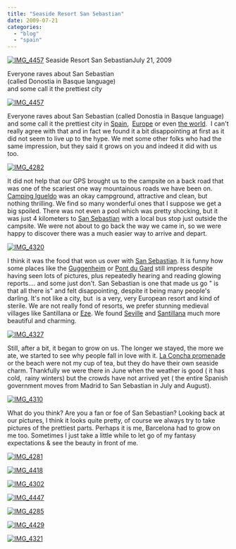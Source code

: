 ```yaml
---
title: "Seaside Resort San Sebastian"
date: 2009-07-21
categories: 
  - "blog"
  - "spain"
---
```


 [![IMG_4457](https://pub-ac94b3f306b24c0dba4238943c97f2e1.r2.dev/6a00e5502a9507883301157207b8a4970b-scaled.jpg)](https://pub-ac94b3f306b24c0dba4238943c97f2e1.r2.dev/6a00e5502a9507883301157207b8a4970b-scaled.jpg) Seaside Resort San SebastianJuly 21, 2009

Everyone raves about San Sebastian  
(called Donostia in Basque language)  
and some call it the prettiest city

<!--more-->

[![IMG_4457](https://pub-ac94b3f306b24c0dba4238943c97f2e1.r2.dev/6a00e5502a95078833011571130f74970c-scaled.jpg)](https://pub-ac94b3f306b24c0dba4238943c97f2e1.r2.dev/6a00e5502a95078833011571130f74970c-scaled.jpg)

Everyone raves about San Sebastian (called Donostia in Basque language) and some call it the prettiest city in [Spain](http://www.san-sebastian.world-guides.com/),  [Europe](http://www.guardian.co.uk/lifeandstyle/2005/mar/13/foodanddrink.shopping2) or even [the world](http://www.gipuzkoaturismo.net/WAS/CORP/DITPortalTurismoPublicoWEB/Detalle.do?destino=irADetalle&seccion=PAGINA_DETALLE&buscaFN=true&codigoFN=K.1).  I can't really agree with that and in fact we found it a bit disappointing at first as it did not seem to live up to the hype. We met some other folks who had the same impression, but they said it grows on you and indeed it did with us too.

[![IMG_4282](https://pub-ac94b3f306b24c0dba4238943c97f2e1.r2.dev/6a00e5502a950788330115711310ea970c.jpg)](https://pub-ac94b3f306b24c0dba4238943c97f2e1.r2.dev/6a00e5502a950788330115711310ea970c.jpg)

It did not help that our GPS brought us to the campsite on a back road that was one of the scariest one way mountainous roads we have been on. [Camping Igueldo](http://www.campingigueldo.com/en/main.php) was an okay campground, attractive and clean, but nothing thrilling. We find so many wonderful ones that I suppose we get a big spoiled. There was not even a pool which was pretty shocking, but it was just 4 kilometers to [San Sebastian](http://en.wikipedia.org/wiki/San_Sebasti%C3%A1n) with a local bus stop just outside the campsite. We were not about to go back the way we came in, so we were happy to discover there was a much easier way to arrive and depart.

[![IMG_4320](https://pub-ac94b3f306b24c0dba4238943c97f2e1.r2.dev/6a00e5502a9507883301157113130f970c.jpg)](https://pub-ac94b3f306b24c0dba4238943c97f2e1.r2.dev/6a00e5502a9507883301157113130f970c.jpg)

I think it was the food that won us over with [San Sebastian](http://wikitravel.org/en/San_Sebastian). It is funny how some places like the [Guggenheim](http://soultravelers3new.local/2009/06/wow-guggenheim-bilbao-.html) or [Pont du Gard](http://soultravelers3new.local/2006/10/pont-du-gard.html) still impress despite having seen lots of pictures, plus repeatedly hearing and reading glowing reports.... and some just don't. San Sebastian is one that made us go " is that all there is" and felt disappointing, despite it being many people's darling. It's not like a city, but  is a very, very European resort and kind of sterile. We are not really fond of resorts, we prefer stunning medieval villages like Santillana or [Eze](http://www.eze-riviera.com/village/ang/welcome_village.html). We found [Seville](http://soultravelers3new.local/2007/03/ole-sublime-sev.html) and [Santillana](http://soultravelers3new.local/2008/11/more-santillana.html) much more beautiful and charming.

[![IMG_4327](https://pub-ac94b3f306b24c0dba4238943c97f2e1.r2.dev/6a00e5502a9507883301157207bef5970b.jpg)](https://pub-ac94b3f306b24c0dba4238943c97f2e1.r2.dev/6a00e5502a9507883301157207bef5970b.jpg)

Still, after a bit, it began to grow on us. The longer we stayed, the more we ate, we started to see why people fall in love with it. [La Concha promenade](http://wikimapia.org/3733/La-Concha-Beach) or the beach were not my cup of tea, but they do have their own seaside charm. Thankfully we were there in June when the weather is good ( it has cold,  rainy winters) but the crowds have not arrived yet ( the entire Spanish government moves from Madrid to San Sebastian in July and August).

[![IMG_4310](https://pub-ac94b3f306b24c0dba4238943c97f2e1.r2.dev/6a00e5502a9507883301157207bfcf970b.jpg)](https://pub-ac94b3f306b24c0dba4238943c97f2e1.r2.dev/6a00e5502a9507883301157207bfcf970b.jpg)

What do you think? Are you a fan or foe of San Sebastian? Looking back at our pictures, I think it looks quite pretty, of course we always try to take pictures of the prettiest parts. Perhaps it is me, Barcelona had to grow on me too. Sometimes I just take a little while to let go of my fantasy expectations & see the beauty in front of me.

[![IMG_4281](https://pub-ac94b3f306b24c0dba4238943c97f2e1.r2.dev/6a00e5502a9507883301157207c09d970b.jpg)](https://pub-ac94b3f306b24c0dba4238943c97f2e1.r2.dev/6a00e5502a9507883301157207c09d970b.jpg) 

[![IMG_4418](https://pub-ac94b3f306b24c0dba4238943c97f2e1.r2.dev/6a00e5502a95078833011571131771970c.jpg)](https://pub-ac94b3f306b24c0dba4238943c97f2e1.r2.dev/6a00e5502a95078833011571131771970c.jpg)

[![IMG_4302](https://pub-ac94b3f306b24c0dba4238943c97f2e1.r2.dev/6a00e5502a9507883301157207c335970b.jpg)](https://pub-ac94b3f306b24c0dba4238943c97f2e1.r2.dev/6a00e5502a9507883301157207c335970b.jpg) 

[![IMG_4447](https://pub-ac94b3f306b24c0dba4238943c97f2e1.r2.dev/6a00e5502a9507883301157207c481970b.jpg)](https://pub-ac94b3f306b24c0dba4238943c97f2e1.r2.dev/6a00e5502a9507883301157207c481970b.jpg) 

[![IMG_4285](https://pub-ac94b3f306b24c0dba4238943c97f2e1.r2.dev/6a00e5502a95078833011571131af4970c.jpg)](https://pub-ac94b3f306b24c0dba4238943c97f2e1.r2.dev/6a00e5502a95078833011571131af4970c.jpg) 

[![IMG_4429](https://pub-ac94b3f306b24c0dba4238943c97f2e1.r2.dev/6a00e5502a9507883301157207c661970b.jpg)](https://pub-ac94b3f306b24c0dba4238943c97f2e1.r2.dev/6a00e5502a9507883301157207c661970b.jpg) 

[![IMG_4321](https://pub-ac94b3f306b24c0dba4238943c97f2e1.r2.dev/6a00e5502a95078833011571131cc8970c.jpg)](https://pub-ac94b3f306b24c0dba4238943c97f2e1.r2.dev/6a00e5502a95078833011571131cc8970c.jpg)
